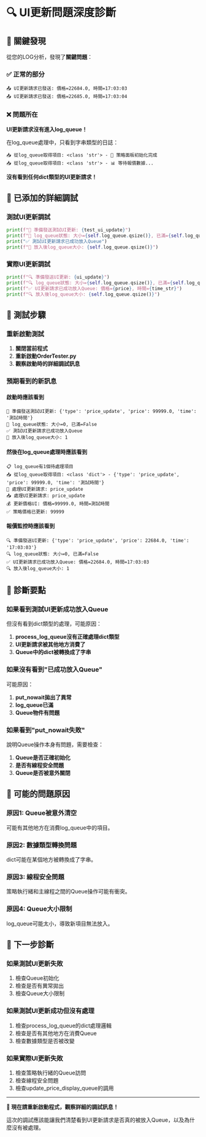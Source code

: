 # 🔍 UI更新問題深度診斷

## 🚨 **關鍵發現**

從您的LOG分析，發現了**關鍵問題**：

### ✅ **正常的部分**
```
📤 UI更新請求已發送: 價格=22684.0, 時間=17:03:03
📤 UI更新請求已發送: 價格=22685.0, 時間=17:03:04
```

### ❌ **問題所在**
**UI更新請求沒有進入log_queue！**

在log_queue處理中，只看到字串類型的日誌：
```
📥 從log_queue取得項目: <class 'str'> - 🎯 策略面板初始化完成
📥 從log_queue取得項目: <class 'str'> - 📊 等待報價數據...
```

**沒有看到任何dict類型的UI更新請求！**

## 🔧 **已添加的詳細調試**

### **測試UI更新調試**
```python
print(f"🧪 準備發送測試UI更新: {test_ui_update}")
print(f"🧪 log_queue狀態: 大小={self.log_queue.qsize()}, 已滿={self.log_queue.full()}")
print("✅ 測試UI更新請求已成功放入Queue")
print(f"🧪 放入後log_queue大小: {self.log_queue.qsize()}")
```

### **實際UI更新調試**
```python
print(f"🔍 準備發送UI更新: {ui_update}")
print(f"🔍 log_queue狀態: 大小={self.log_queue.qsize()}, 已滿={self.log_queue.full()}")
print(f"✅ UI更新請求已成功放入Queue: 價格={price}, 時間={time_str}")
print(f"🔍 放入後log_queue大小: {self.log_queue.qsize()}")
```

## 🚀 **測試步驟**

### **重新啟動測試**
1. **關閉當前程式**
2. **重新啟動OrderTester.py**
3. **觀察啟動時的詳細調試訊息**

### **預期看到的新訊息**

#### **啟動時應該看到**
```
🧪 準備發送測試UI更新: {'type': 'price_update', 'price': 99999.0, 'time': '測試時間'}
🧪 log_queue狀態: 大小=0, 已滿=False
✅ 測試UI更新請求已成功放入Queue
🧪 放入後log_queue大小: 1
```

#### **然後在log_queue處理時應該看到**
```
📋 log_queue有1個待處理項目
📥 從log_queue取得項目: <class 'dict'> - {'type': 'price_update', 'price': 99999.0, 'time': '測試時間'}
🎯 處理UI更新請求: price_update
📥 處理UI更新請求: price_update
💰 更新價格UI: 價格=99999.0, 時間=測試時間
✅ 策略價格已更新: 99999
```

#### **報價監控時應該看到**
```
🔍 準備發送UI更新: {'type': 'price_update', 'price': 22684.0, 'time': '17:03:03'}
🔍 log_queue狀態: 大小=0, 已滿=False
✅ UI更新請求已成功放入Queue: 價格=22684.0, 時間=17:03:03
🔍 放入後log_queue大小: 1
```

## 🎯 **診斷要點**

### **如果看到測試UI更新成功放入Queue**
但沒有看到dict類型的處理，可能原因：
1. **process_log_queue沒有正確處理dict類型**
2. **UI更新請求被其他地方消費了**
3. **Queue中的dict被轉換成了字串**

### **如果沒有看到"已成功放入Queue"**
可能原因：
1. **put_nowait拋出了異常**
2. **log_queue已滿**
3. **Queue物件有問題**

### **如果看到"put_nowait失敗"**
說明Queue操作本身有問題，需要檢查：
1. **Queue是否正確初始化**
2. **是否有線程安全問題**
3. **Queue是否被意外關閉**

## 📝 **可能的問題原因**

### **原因1: Queue被意外清空**
可能有其他地方在消費log_queue中的項目。

### **原因2: 數據類型轉換問題**
dict可能在某個地方被轉換成了字串。

### **原因3: 線程安全問題**
策略執行緒和主線程之間的Queue操作可能有衝突。

### **原因4: Queue大小限制**
log_queue可能太小，導致新項目無法放入。

## 🔧 **下一步診斷**

### **如果測試UI更新失敗**
1. 檢查Queue初始化
2. 檢查是否有異常拋出
3. 檢查Queue大小限制

### **如果測試UI更新成功但沒有處理**
1. 檢查process_log_queue的dict處理邏輯
2. 檢查是否有其他地方在消費Queue
3. 檢查數據類型是否被改變

### **如果實際UI更新失敗**
1. 檢查策略執行緒的Queue訪問
2. 檢查線程安全問題
3. 檢查update_price_display_queue的調用

---

**🚀 現在請重新啟動程式，觀察詳細的調試訊息！**

這次的調試應該能讓我們清楚看到UI更新請求是否真的被放入Queue，以及為什麼沒有被處理。
